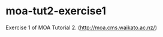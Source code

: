 moa-tut2-exercise1
==================

Exercise 1 of MOA Tutorial 2. (http://moa.cms.waikato.ac.nz/)
